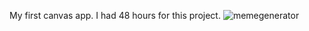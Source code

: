 My first canvas app.
I had 48 hours for this project.
![memegenerator](https://user-images.githubusercontent.com/71212554/129547985-222ed3d6-5d90-44ff-b139-7cfacb2e0c94.JPG)
